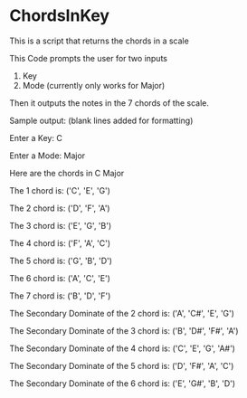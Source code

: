 # ChordsInKey
This is a script that returns the chords in a scale

This Code prompts the user for two inputs
  1. Key
  2. Mode (currently only works for Major)
  
Then it outputs the notes in the 7 chords of the scale.

Sample output: (blank lines added for formatting)

Enter a Key: C

Enter a Mode: Major

Here are the chords in C Major

The 1 chord is: ('C', 'E', 'G')

The 2 chord is: ('D', 'F', 'A')

The 3 chord is: ('E', 'G', 'B')

The 4 chord is: ('F', 'A', 'C')

The 5 chord is: ('G', 'B', 'D')

The 6 chord is: ('A', 'C', 'E')

The 7 chord is: ('B', 'D', 'F')

The Secondary Dominate of the 2 chord is: ('A', 'C#', 'E', 'G')

The Secondary Dominate of the 3 chord is: ('B', 'D#', 'F#', 'A')

The Secondary Dominate of the 4 chord is: ('C', 'E', 'G', 'A#')

The Secondary Dominate of the 5 chord is: ('D', 'F#', 'A', 'C')

The Secondary Dominate of the 6 chord is: ('E', 'G#', 'B', 'D')

